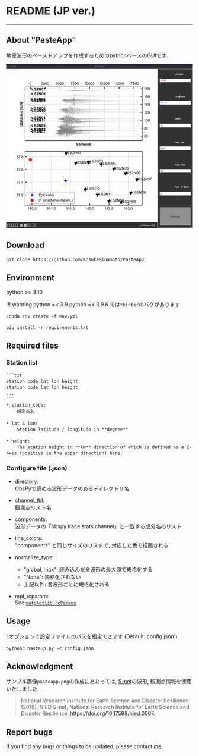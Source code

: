 # README (JP ver.)

---

## About "PasteApp"

地震波形のペーストアップを作成するためのpythonベースのGUIです. 

![pasteapp](/pasteapp.png "[2022 Fukushima earthquake](https://en.wikipedia.org/wiki/2022_Fukushima_earthquake))")



## Download

```
git clone https://github.com/KosukeMinamoto/PasteApp
```


## Environment

python >= 3.10

!!! warning python =< 3.9
	python =< 3.9.6 では`tkinter`のバグがあります

```
conda env create -f env.yml
```

```
pip install -r requirements.txt
```

## Required files

### Station list
	```txt
	station_code lat lon height
	station_code lat lon height
	... 
	```
	* station_code:  
		観測点名

	* lat & lon:  
		Station latitude / longitude in **degree**

	* height:  
		The station height in **km** direction of which is defined as a Z-axis (positive in the upper direction) here.

### Configure file (.json)
  * directory:  
    ObsPyで読める波形データのあるディレクトリ名

  * channel_tbl:  
    観測点リスト名

  * components:  
    波形データの「obspy.trace.stats.channel」と一致する成分名のリスト

  * line_colors:  
    "components" と同じサイズのリストで, 対応した色で描画される

  * normalize_type:  
    * "global_max": 読み込んだ全波形の最大値で規格化する
    * "None": 規格化されない
    * 上記以外: 各波形ごとに規格化される
  
  * mpl_rcparam:  
    See [`matplotlib.rcParams`](https://matplotlib.org/stable/users/explain/customizing.html)

## Usage

`c`オプションで設定ファイルのパスを指定できます (Default:'config.json').

```
python3 pasteup.py -c config.json
```

## Acknowledgment

サンプル画像`pasteapp.png`の作成にあたっては, [S-net](https://www.seafloor.bosai.go.jp/S-net/)の波形, 観測点情報を使用いたしました. 

> National Research Institute for Earth Science and Disaster Resilience (2019), NIED S-net, National Research Institute for Earth Science and Disaster Resilience, https://doi.org/10.17598/nied.0007.

## Report bugs

If you find any bugs or things to be updated, please contact [me](kosuke.minamoto.s8@gmail.com).
